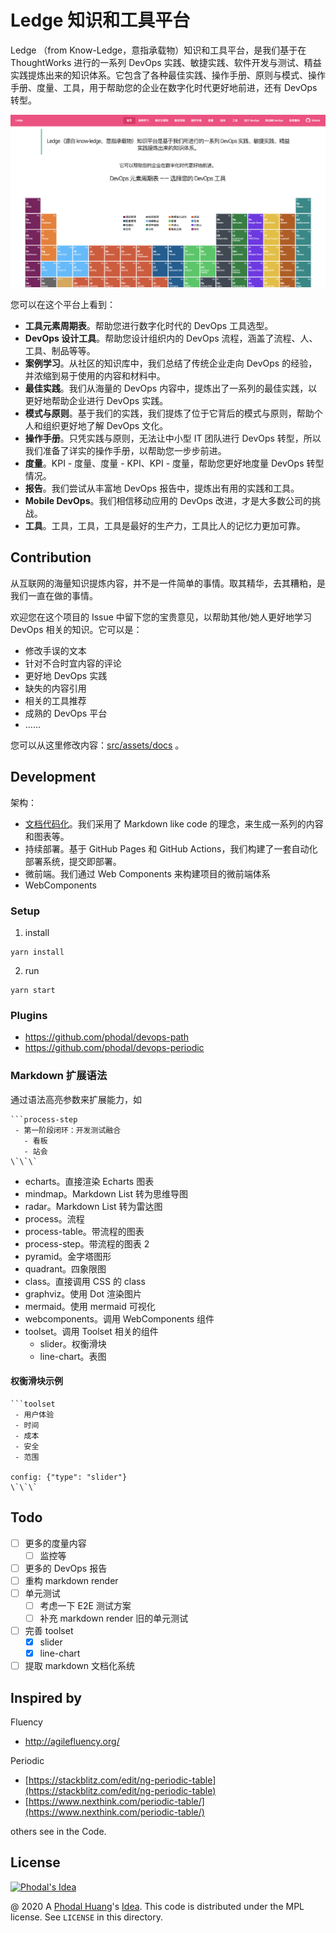 # Ledge 知识和工具平台

Ledge （from Know-Ledge，意指承载物）知识和工具平台，是我们基于在 ThoughtWorks 进行的一系列 DevOps 实践、敏捷实践、软件开发与测试、精益实践提炼出来的知识体系。它包含了各种最佳实践、操作手册、原则与模式、操作手册、度量、工具，用于帮助您的企业在数字化时代更好地前进，还有 DevOps 转型。

![Screenshots](docs/images/ledge-ss.png "Ledge 首页截图")

您可以在这个平台上看到：

 - **工具元素周期表**。帮助您进行数字化时代的 DevOps 工具选型。
 - **DevOps 设计工具**。帮助您设计组织内的 DevOps 流程，涵盖了流程、人、工具、制品等等。
 - **案例学习**。从社区的知识库中，我们总结了传统企业走向 DevOps 的经验，并浓缩到易于使用的内容和材料中。
 - **最佳实践**。我们从海量的 DevOps 内容中，提炼出了一系列的最佳实践，以更好地帮助企业进行 DevOps 实践。
 - **模式与原则**。基于我们的实践，我们提炼了位于它背后的模式与原则，帮助个人和组织更好地了解 DevOps 文化。
 - **操作手册**。只凭实践与原则，无法让中小型 IT 团队进行 DevOps 转型，所以我们准备了详实的操作手册，以帮助您一步步前进。
 - **度量**。KPI - 度量、度量 - KPI、KPI - 度量，帮助您更好地度量 DevOps 转型情况。
 - **报告**。我们尝试从丰富地 DevOps 报告中，提炼出有用的实践和工具。
 - **Mobile DevOps**。我们相信移动应用的 DevOps 改进，才是大多数公司的挑战。
 - **工具**。工具，工具，工具是最好的生产力，工具比人的记忆力更加可靠。

## Contribution

从互联网的海量知识提炼内容，并不是一件简单的事情。取其精华，去其糟粕，是我们一直在做的事情。

欢迎您在这个项目的 Issue 中留下您的宝贵意见，以帮助其他/她人更好地学习 DevOps 相关的知识。它可以是：

 - 修改手误的文本
 - 针对不合时宜内容的评论
 - 更好地 DevOps 实践
 - 缺失的内容引用
 - 相关的工具推荐
 - 成熟的 DevOps 平台
 - ……

您可以从这里修改内容：[src/assets/docs](src/assets/docs) 。

## Development

架构：

 - [文档代码化](https://devops.phodal.com/practise#docs-like-code)。我们采用了 Markdown like code 的理念，来生成一系列的内容和图表等。
 - 持续部署。基于 GitHub Pages 和  GitHub Actions，我们构建了一套自动化部署系统，提交即部署。
 - 微前端。我们通过 Web Components 来构建项目的微前端体系
 - WebComponents

### Setup

1. install

```
yarn install
```

2. run

```
yarn start
```

### Plugins 

 - https://github.com/phodal/devops-path
 - https://github.com/phodal/devops-periodic
 
### Markdown 扩展语法

通过语法高亮参数来扩展能力，如 

```
```process-step
 - 第一阶段闭环：开发测试融合
   - 看板 
   - 站会 
\`\`\`
```

 - echarts。直接渲染 Echarts 图表
 - mindmap。Markdown List 转为思维导图
 - radar。Markdown List 转为雷达图
 - process。流程
 - process-table。带流程的图表
 - process-step。带流程的图表 2
 - pyramid。金字塔图形
 - quadrant。四象限图
 - class。直接调用 CSS 的 class
 - graphviz。使用 Dot 渲染图片
 - mermaid。使用 mermaid 可视化
 - webcomponents。调用 WebComponents 组件
 - toolset。调用 Toolset 相关的组件
   - slider。权衡滑块
   - line-chart。表图

#### 权衡滑块示例

```
```toolset
 - 用户体验
 - 时间
 - 成本
 - 安全
 - 范围

config: {"type": "slider"}
\`\`\`
```

## Todo

 - [ ] 更多的度量内容
   - [ ] 监控等
 - [ ] 更多的 DevOps 报告
 - [ ] 重构 markdown render
 - [ ] 单元测试
   - [ ] 考虑一下 E2E 测试方案  
   - [ ] 补充 markdown render 旧的单元测试
 - [ ] 完善 toolset
   - [x] slider
   - [x] line-chart 
 - [ ] 提取 markdown 文档化系统
 
## Inspired by

Fluency

 - http://agilefluency.org/

Periodic

 - [https://stackblitz.com/edit/ng-periodic-table](https://stackblitz.com/edit/ng-periodic-table)
 - [https://www.nexthink.com/periodic-table/](https://www.nexthink.com/periodic-table/)

others see in the Code.

License
---

[![Phodal's Idea](http://brand.phodal.com/shields/idea-small.svg)](http://ideas.phodal.com/)

@ 2020 A [Phodal Huang](https://www.phodal.com)'s [Idea](http://github.com/phodal/ideas).  This code is distributed under the MPL license. See `LICENSE` in this directory.
